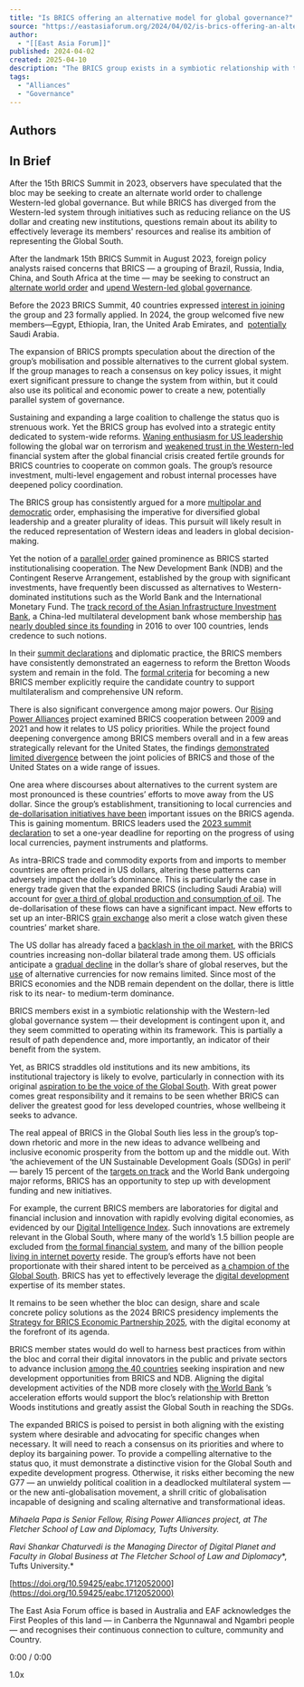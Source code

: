 ```yaml
---
title: "Is BRICS offering an alternative model for global governance?"
source: "https://eastasiaforum.org/2024/04/02/is-brics-offering-an-alternative-model-for-global-governance/"
author:
  - "[[East Asia Forum]]"
published: 2024-04-02
created: 2025-04-10
description: "The BRICS group exists in a symbiotic relationship with the Western-led global institutions while engaging in new economic initiatives. Yet it can only become a real alternative if it improves the conditions of the Global South."
tags:
  - "Alliances"
  - "Governance"
---
```

## Authors

## In Brief

After the 15th BRICS Summit in 2023, observers have speculated that the bloc may be seeking to create an alternate world order to challenge Western-led global governance. But while BRICS has diverged from the Western-led system through initiatives such as reducing reliance on the US dollar and creating new institutions, questions remain about its ability to effectively leverage its members' resources and realise its ambition of representing the Global South.

After the landmark 15th BRICS Summit in August 2023, foreign policy analysts raised concerns that BRICS — a grouping of Brazil, Russia, India, China, and South Africa at the time — may be seeking to construct an [alternate world order](https://www.cfr.org/councilofcouncils/global-memos/brics-summit-2023-seeking-alternate-world-order) and [upend Western-led global governance](https://www.worldpoliticsreview.com/brics-china-western-order/).

Before the 2023 BRICS Summit, 40 countries expressed [interest in joining](https://www.dailymaverick.co.za/article/2023-08-11-extra-brics-members-should-be-about-more-than-the-west-versus-the-rest/) the group and 23 formally applied. In 2024, the group welcomed five new members—Egypt, Ethiopia, Iran, the United Arab Emirates, and  [potentially](https://tass.com/world/1751877) Saudi Arabia.

The expansion of BRICS prompts speculation about the direction of the group’s mobilisation and possible alternatives to the current global system. If the group manages to reach a consensus on key policy issues, it might exert significant pressure to change the system from within, but it could also use its political and economic power to create a new, potentially parallel system of governance.

Sustaining and expanding a large coalition to challenge the status quo is strenuous work. Yet the BRICS group has evolved into a strategic entity dedicated to system-wide reforms. [Waning enthusiasm for US leadership](https://www.economist.com/briefing/2021/09/11/how-america-wasted-its-unipolar-moment) following the global war on terrorism and [weakened trust in the Western-led](https://www.foreignaffairs.com/articles/united-states/2009-01-01/great-crash-2008) financial system after the global financial crisis created fertile grounds for BRICS countries to cooperate on common goals. The group’s resource investment, multi-level engagement and robust internal processes have deepened policy coordination.

The BRICS group has consistently argued for a more [multipolar and democratic](http://www.brics.utoronto.ca/docs/090616-leaders.html#:~:text=We%20underline%20our%20support%20for,decision%2Dmaking%20of%20all%20states.) order, emphasising the imperative for diversified global leadership and a greater plurality of ideas. This pursuit will likely result in the reduced representation of Western ideas and leaders in global decision-making.

Yet the notion of a [parallel order](https://thediplomat.com/2016/09/the-post-western-world-and-the-rise-of-a-parallel-order/) gained prominence as BRICS started institutionalising cooperation. The New Development Bank (NDB) and the Contingent Reserve Arrangement, established by the group with significant investments, have frequently been discussed as alternatives to Western-dominated institutions such as the World Bank and the International Monetary Fund. The [track record of the Asian Infrastructure Investment Bank](https://www.cambridge.org/core/journals/international-organization/article/impact-of-chinas-aiib-on-the-world-bank/F15E8E410EF7AC7E113F0CCCEC96FF16), a China-led multilateral development bank whose membership [has nearly doubled since its founding](https://crsreports.congress.gov/product/pdf/IF/IF10154#:~:text=By%20the%20time%20the%20AIIB%27s,Bank%20have%20190%20member%20countries.) in 2016 to over 100 countries, lends credence to such notions.

In their [summit declarations](http://www.brics.utoronto.ca/summits/index.html) and diplomatic practice, the BRICS members have consistently demonstrated an eagerness to reform the Bretton Woods system and remain in the fold. The [formal criteria](https://brics2023.gov.za/wp-content/uploads/2023/11/BRICS-Membership-expansion-guiding-principles-criteria-and-standards-2023.pdf) for becoming a new BRICS member explicitly require the candidate country to support multilateralism and comprehensive UN reform.

There is also significant convergence among major powers. Our [Rising Power Alliances](https://sites.tufts.edu/cierp/rising-power-alliances-project/) project examined BRICS cooperation between 2009 and 2021 and how it relates to US policy priorities. While the project found deepening convergence among BRICS members overall and in a few areas strategically relevant for the United States, the findings [demonstrated limited divergence](https://journals.sagepub.com/doi/10.1177/13540661231183352) between the joint policies of BRICS and those of the United States on a wide range of issues.

One area where discourses about alternatives to the current system are most pronounced is these countries’ efforts to move away from the US dollar. Since the group’s establishment, transitioning to local currencies and [de-dollarisation initiatives have been](https://www.cambridge.org/core/elements/can-brics-dedollarize-the-global-financial-system/0AEF98D2F232072409E9556620AE09B0) important issues on the BRICS agenda. This is gaining momentum. BRICS leaders used the [2023 summit declaration](https://brics2023.gov.za/wp-content/uploads/2023/08/Jhb-II-Declaration-24-August-2023-1.pdf) to set a one-year deadline for reporting on the progress of using local currencies, payment instruments and platforms.

As intra-BRICS trade and commodity exports from and imports to member countries are often priced in US dollars, altering these patterns can adversely impact the dollar’s dominance. This is particularly the case in energy trade given that the expanded BRICS (including Saudi Arabia) will account for [over a third of global production and consumption of oil](https://www.eia.gov/tools/faqs/faq.php?id=709&t=6). The de-dollarisation of these flows can have a significant impact. New efforts to set up an inter-BRICS [grain exchange](https://www.allaboutfeed.net/animal-feed/raw-materials/member-states-back-the-set-up-of-an-inter-brics-grain-exchange/) also merit a close watch given these countries’ market share.

The US dollar has already faced a [backlash in the oil market](https://www.wsj.com/finance/currencies/the-dominant-dollar-faces-a-backlash-in-the-oil-market-0f151e28), with the BRICS countries increasing non-dollar bilateral trade among them. US officials anticipate a [gradual decline](https://markets.businessinsider.com/news/currencies/dedollarization-dollar-dominance-janet-yellen-usd-global-reserve-share-decline-2023-6#:~:text=Treasury%20Secretary%20Janet%20Yellen%20said,most%20countries%20have%20no%20alternative) in the dollar’s share of global reserves, but the [use](https://www.cnbc.com/2023/04/24/economic-and-political-factors-behind-acceleration-of-de-dollarization.html) of alternative currencies for now remains limited. Since most of the BRICS economies and the NDB remain dependent on the dollar, there is little risk to its near- to medium-term dominance.

BRICS members exist in a symbiotic relationship with the Western-led global governance system — their development is contingent upon it, and they seem committed to operating within its framework. This is partially a result of path dependence and, more importantly, an indicator of their benefit from the system.

Yet, as BRICS straddles old institutions and its new ambitions, its institutional trajectory is likely to evolve, particularly in connection with its original [aspiration to be the voice of the Global South](https://www.cfr.org/councilofcouncils/global-memos/brics-summit-2023-seeking-alternate-world-order). With great power comes great responsibility and it remains to be seen whether BRICS can deliver the greatest good for less developed countries, whose wellbeing it seeks to advance.

The real appeal of BRICS in the Global South lies less in the group’s top-down rhetoric and more in the new ideas to advance wellbeing and inclusive economic prosperity from the bottom up and the middle out. With ‘the achievement of the UN Sustainable Development Goals (SDGs) in peril’ — barely 15 percent of the [targets on track](https://www.reuters.com/world/world-leaders-warn-goals-fight-hunger-poverty-climate-change-peril-2023-09-18/) and the World Bank undergoing major reforms, BRICS has an opportunity to step up with development funding and new initiatives.

For example, the current BRICS members are laboratories for digital and financial inclusion and innovation with rapidly evolving digital economies, as evidenced by our [Digital Intelligence Index](https://digitalintelligence.fletcher.tufts.edu/trajectory). Such innovations are extremely relevant in the Global South, where many of the world’s 1.5 billion people are excluded from [the formal financial system](https://www.mckinsey.com/featured-insights/mckinsey-explainers/what-is-financial-inclusion), and many of the billion people [living in internet poverty](https://internetpoverty.io/) reside. The group’s efforts have not been proportionate with their shared intent to be perceived as [a champion of the Global South](https://www.eastasiaforum.org/2023/02/17/the-ndb-and-brics-in-global-governance-reform/). BRICS has yet to effectively leverage the [digital development](https://www.eastasiaforum.org/2022/07/09/investing-in-the-skills-to-accelerate-equitable-digital-development/) expertise of its member states.

It remains to be seen whether the bloc can design, share and scale concrete policy solutions as the 2024 BRICS presidency implements the [Strategy for BRICS Economic Partnership 2025](http://www.brics.utoronto.ca/docs/2020-strategy.html), with the digital economy at the forefront of its agenda.

BRICS member states would do well to harness best practices from within the bloc and corral their digital innovators in the public and private sectors to advance inclusion [among the 40 countries](https://www.reuters.com/world/what-is-brics-who-are-its-members-2023-08-21/) seeking inspiration and new development opportunities from BRICS and NDB. Aligning the digital development activities of the NDB more closely with [the World Bank](https://live.worldbank.org/en/event/2024/2024-global-digital-summit#transcript) ’s acceleration efforts would support the bloc’s relationship with Bretton Woods institutions and greatly assist the Global South in reaching the SDGs.

The expanded BRICS is poised to persist in both aligning with the existing system where desirable and advocating for specific changes when necessary. It will need to reach a consensus on its priorities and where to deploy its bargaining power. To provide a compelling alternative to the status quo, it must demonstrate a distinctive vision for the Global South and expedite development progress. Otherwise, it risks either becoming the new G77 — an unwieldy political coalition in a deadlocked multilateral system — or the new anti-globalisation movement, a shrill critic of globalisation incapable of designing and scaling alternative and transformational ideas.

*Mihaela Papa is Senior Fellow, Rising Power Alliances project, at The Fletcher School of Law and Diplomacy, Tufts University.*

*Ravi Shankar Chaturvedi is the Managing Director of Digital Planet and Faculty in Global Business at The Fletcher School of Law and Diplomacy**, Tufts University.*

[https://doi.org/10.59425/eabc.1712052000](https://doi.org/10.59425/eabc.1712052000)

The East Asia Forum office is based in Australia and EAF acknowledges the First Peoples of this land — in Canberra the Ngunnawal and Ngambri people — and recognises their continuous connection to culture, community and Country.

0:00 / 0:00

1.0x